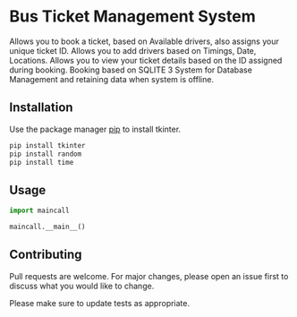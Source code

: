 # Bus Ticket Management System

Allows you to book a ticket, based on Available drivers, also assigns your unique ticket ID.
Allows you to add drivers based on Timings, Date, Locations.
Allows you to view your ticket details based on the ID assigned during booking.
Booking based on SQLITE 3  System for Database Management and retaining data when system is offline.
## Installation

Use the package manager [pip](https://pip.pypa.io/en/stable/) to install tkinter.

```bash
pip install tkinter
pip install random
pip install time
```

## Usage

```python
import maincall

maincall.__main__()
```

## Contributing
Pull requests are welcome. For major changes, please open an issue first to discuss what you would like to change.

Please make sure to update tests as appropriate.
